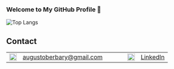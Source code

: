 ### Welcome to My GitHub Profile 👋

![Top Langs](https://github-readme-stats.vercel.app/api/top-langs/?username=JABerbary&layout=compact&theme=dark)


## Contact

<table>
  <tr>
    <td>
      <a href="mailto:augustoberbary@gmail.com">
        <img src="https://upload.wikimedia.org/wikipedia/commons/4/4e/Gmail_Icon.png" alt="Email" width="20" height="20">
      </a>
    </td>
    <td>
      <a href="mailto:augustoberbary@gmail.com">augustoberbary@gmail.com</a>
    </td>
    <td>&nbsp;&nbsp;&nbsp;&nbsp;&nbsp;&nbsp;&nbsp;&nbsp;</td>
    <td>
      <a href="https://www.linkedin.com/in/augustoberbary/">
        <img src="https://upload.wikimedia.org/wikipedia/commons/c/ca/LinkedIn_logo_initials.png" alt="LinkedIn" width="20" height="20">
      </a>
    </td>
    <td>
      <a href="https://www.linkedin.com/in/augustoberbary/">LinkedIn</a>
    </td>
  </tr>
</table>



